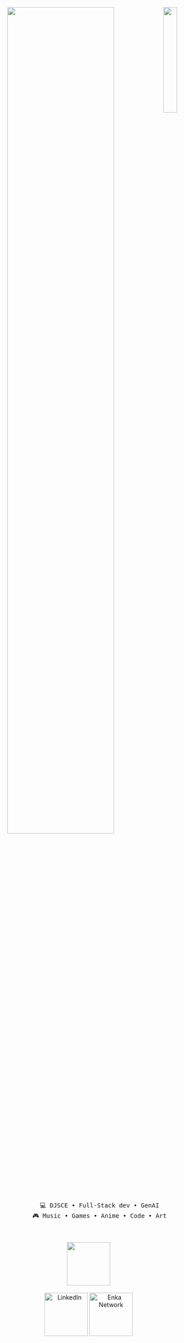 <div align="center">
  <img src="https://cdn.discordapp.com/attachments/1146160099535106182/1345677583714353152/Pokemon_Pikachu_estampe_japonaise.jpg?ex=67c56b69&is=67c419e9&hm=17b099915c7ffaec502f0888214060ea7ec1232893a18b40abee86065788709d&" width="25%" align="right" />
  
<img src="https://readme-typing-svg.demolab.com?font=Inconsolata&weight=700&size=40&duration=4000&pause=300&color=FF9900&center=true&vCenter=true&multiline=true&repeat=false&random=false&width=1300&height=130&lines=Hi%2C+I'm+Umang+Shroff%21;a+web+developer+with+an+eye+for+design+%F0%9F%8E%A8" width="70%" />


<br>
<br>
  <pre style="white-space: pre-wrap; word-wrap: break-word;">
      💻 DJSCE • Full-Stack dev • GenAI
      🎮 Music • Games • Anime • Code • Art
  </pre>

<br>
  <img src="https://cdn.discordapp.com/attachments/1146160099535106182/1345682151366201346/6vw5.gif?ex=67c56faa&is=67c41e2a&hm=463817e62d5138f02c82cb8c75ae766e1ff966cbfa31dc74e6c94c712a150345&" height="100" />
<br><br>

<a style="text-decoration: none; color: inherit;" href="http://linkedin.com/in/ingridrosselis">
    <img src="https://cdn.discordapp.com/attachments/1146160099535106182/1345685118051680317/greatball.png?ex=67c5726d&is=67c420ed&hm=e086f33ff6742b4b62194505593db8f39f3151ceabf1ffff9bac2f372c9c2127&" alt="LinkedIn" width="100" />
</a>

<a href="https://enka.network/u/Inng/1A4HU1/10000069/1985924/">
    <img src="https://cdn.discordapp.com/attachments/1146160099535106182/1345685117825450005/ultraball.png?ex=67c5726d&is=67c420ed&hm=76a930c39482bb39235eacdc58f7b8f480d8e55e7383560b8c8e14af023b2712&" alt="Enka Network" width="100" />
</a>

<br>

</div>


<!--
**Umang-Shroff/Umang-Shroff** is a ✨ _special_ ✨ repository because its `README.md` (this file) appears on your GitHub profile.

Here are some ideas to get you started:

- 🔭 I’m currently working on ...
- 🌱 I’m currently learning ...
- 👯 I’m looking to collaborate on ...
- 🤔 I’m looking for help with ...
- 💬 Ask me about ...
- 📫 How to reach me: ...
- 😄 Pronouns: ...
- ⚡ Fun fact: ...
-->
